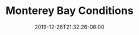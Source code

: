 ---
title: "Monterey Bay Conditions"
type: "conditions"
layout: "simple"
date: 2019-12-26T21:32:26-08:00
draft: false
---